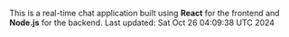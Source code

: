 This is a real-time chat application built using **React** for the frontend and **Node.js** for the backend.
Last updated: Sat Oct 26 04:09:38 UTC 2024
